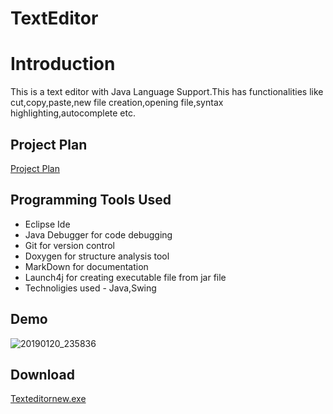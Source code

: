 # TextEditor

<h1>Introduction</h1>

This is a text editor with Java Language Support.This has functionalities like cut,copy,paste,new file creation,opening file,syntax highlighting,autocomplete etc.

## Project Plan
[Project Plan](https://github.com/ghrahul/TextEditor/blob/master/Programming%20Tools%20Project%20Plan.pdf)

## Programming Tools Used

* Eclipse Ide
* Java Debugger for code debugging
* Git for version control
* Doxygen for structure analysis tool
* MarkDown for documentation
* Launch4j for creating executable file from jar file
* Technoligies used - Java,Swing


## Demo
![20190120_235836](https://user-images.githubusercontent.com/22416933/51443535-1d506100-1d10-11e9-9627-8c62ab7def26.gif)


## Download 
[Texteditornew.exe](https://github.com/ghrahul/TextEditor/tree/master/Exe%20file/exe)


